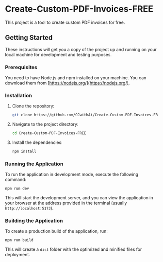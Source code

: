 # Create-Custom-PDF-Invoices-FREE

This project is a tool to create custom PDF invoices for free.

## Getting Started

These instructions will get you a copy of the project up and running on your local machine for development and testing purposes.

### Prerequisites

You need to have Node.js and npm installed on your machine. You can download them from [https://nodejs.org/](https://nodejs.org/).

### Installation

1. Clone the repository:
   ```sh
   git clone https://github.com/CCwithAi/Create-Custom-PDF-Invoices-FREE.git
   ```
2. Navigate to the project directory:
   ```sh
   cd Create-Custom-PDF-Invoices-FREE
   ```
3. Install the dependencies:
   ```sh
   npm install
   ```

### Running the Application

To run the application in development mode, execute the following command:

```sh
npm run dev
```

This will start the development server, and you can view the application in your browser at the address provided in the terminal (usually `http://localhost:5173`).

### Building the Application

To create a production build of the application, run:

```sh
npm run build
```

This will create a `dist` folder with the optimized and minified files for deployment.
